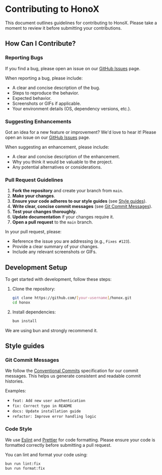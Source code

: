 # Contributing to HonoX

This document outlines guidelines for contributing to HonoX. Please take a moment to review it before submitting your contributions.

## How Can I Contribute?

### Reporting Bugs

If you find a bug, please open an issue on our [GitHub Issues](https://github.com/honojs/honox/issues) page.

When reporting a bug, please include:

- A clear and concise description of the bug.
- Steps to reproduce the behavior.
- Expected behavior.
- Screenshots or GIFs if applicable.
- Your environment details (OS, dependency versions, etc.).

### Suggesting Enhancements

Got an idea for a new feature or improvement? We'd love to hear it! Please open an issue on our [GitHub Issues](https://github.com/honojs/honox/issues) page.

When suggesting an enhancement, please include:

- A clear and concise description of the enhancement.
- Why you think it would be valuable to the project.
- Any potential alternatives or considerations.

### Pull Request Guidelines

1.  **Fork the repository** and create your branch from `main`.
2.  **Make your changes**.
3.  **Ensure your code adheres to our style guides** (see [Style guides](#style-guides)).
4.  **Write clear, concise commit messages** (see [Git Commit Messages](#git-commit-messages)).
5.  **Test your changes thoroughly.**
6.  **Update documentation** if your changes require it.
7.  **Open a pull request** to the `main` branch.

In your pull request, please:

-   Reference the issue you are addressing (e.g., `Fixes #123`).
-   Provide a clear summary of your changes.
-   Include any relevant screenshots or GIFs.

## Development Setup

To get started with development, follow these steps:

1. Clone the repository:
    ```bash
    git clone https://github.com/[your-username]/honox.git
    cd honox 
    ```
2. Install dependencies:
    ```bash
    bun install
    ```
		
We are using bun and strongly recommend it.

## Style guides

### Git Commit Messages

We follow the [Conventional Commits](https://www.conventionalcommits.org/en/v1.0.0/) specification for our commit messages. This helps us generate consistent and readable commit histories.

Examples:

-   `feat: Add new user authentication`
-   `fix: Correct typo in README`
-   `docs: Update installation guide`
-   `refactor: Improve error handling logic`

### Code Style

We use [Eslint](https://eslint.org/) and [Prettier](https://prettier.io/) for code formatting. Please ensure your code is formatted correctly before submitting a pull request.

You can lint and format your code using:
```bash
bun run lint:fix
bun run format:fix
```
